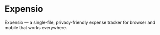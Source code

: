 # Expensio
Expensio — a single-file, privacy-friendly expense tracker for browser and mobile that works everywhere.
